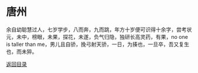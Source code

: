 # 唐州

余自幼聪慧过人，七岁学步，八而奔，九而跳，年方十岁便可识得十余字，尝考状元，未中，榜眼，未果，探花，未遂，负气归隐，独研长高灵药，有果，no one is taller than me，男儿且自骄，挽弓射天骄，一日，为揍也，一旦卒，吾又复生也，而未猝。

[返回目录](/index.html)
